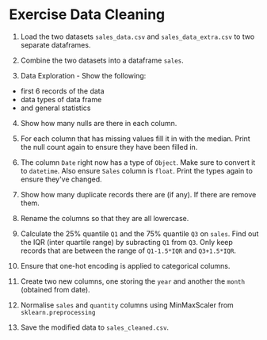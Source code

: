 # Exercise Data Cleaning

1. Load the two datasets `sales_data.csv` and `sales_data_extra.csv` to two separate dataframes.

2. Combine the two datasets into a dataframe `sales`.

3. Data Exploration - Show the following:

- first 6 records of the data
- data types of data frame
- and general statistics

4. Show how many nulls are there in each column.

5. For each column that has missing values fill it in with the median. Print the null count again to ensure they have been filled in.

6. The column `Date` right now has a type of `Object`. Make sure to convert it to `datetime`. Also ensure `Sales` column is `float`. Print the types again to ensure they've changed.

7. Show how many duplicate records there are (if any). If there are remove them.

8. Rename the columns so that they are all lowercase.

9. Calculate the 25% quantile `Q1` and the 75% quantile `Q3` on `sales`. Find out the IQR (inter quartile range) by subracting `Q1` from `Q3`. Only keep records that are between the range of `Q1-1.5*IQR` and `Q3+1.5*IQR`.

10. Ensure that one-hot encoding is applied to categorical columns.

11. Create two new columns, one storing the `year` and another the `month` (obtained from date).

12. Normalise `sales` and `quantity` columns using MinMaxScaler from `sklearn.preprocessing`

13. Save the modified data to `sales_cleaned.csv`.
